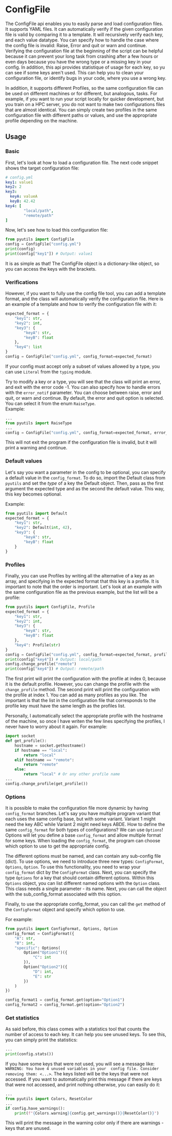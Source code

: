 # ConfigFile
The ConfigFile api enables you to easily parse and load configuration files. It supports YAML files. It can 
automatically verify if the given configuration file is valid by comparing it to a template. It will recursively verify 
each key, and each value datatype. You can specify how to handle the case where the config file is invalid: Raise, 
Error and quit or warn and continue. Verifying the configuration file at the beginning of the script can be helpful 
because it can prevent your long task from crashing after a few hours or even days because you have the wrong type or a
missing key in your config. In addition, this api provides statistique of usage for each key, so yu can see if some 
keys aren't used. This can help you to clean your configuration file, or identify bugs in your code, where you use a wrong key.

In addition, it supports different Profiles, so the same configuration file can be used on different machines or for
different, but analogous, tasks. For example, if you want to run your script locally for quicker development, but you
train on a HPC server, you do not want to make two configurations files that are almost identical. You can simply create
two profiles in the same configuration file with different paths or values, and use the appropriate profile depending on
the machine.

## Usage
### Basic
First, let's look at how to load a configuration file. The next code snippet shows the target configuration file:
```yaml
# config.yml
key1: value1
key2: 2
key3:
  keyA: valueA
  keyB: 42.42
key4: [
        "local/path",
        "remote/path"
]
```
Now, let's see how to load this configuration file:
```python
from pyutils import ConfigFile
config = ConfigFile("config.yml")
print(config)
print(config["key1"]) # Output: value1
```
It is as simple as that! The ConfigFile object is a dictionary-like object, so you can access the keys with the brackets.

### Verifications
However, if you want to fully use the config file tool, you can add a template format, and the class will automatically
verify the configuration file. Here is an example of a template and how to verify the configuration file with it:
```python
expected_format = {
    "key1": str,
    "key2": int,
    "key3": {
        "keyA": str,
        "keyB": float
    },
    "key4": list
}
config = ConfigFile("config.yml", config_format=expected_format)
```
If your config must accept only a subset of values allowed by a type, you can use `Literal` from the `typing` module.

Try to modify a key or a type, you will see that the class will print an error, and exit with the error code -1. You can
also specify how to handle errors with the ```error_notif``` parameter. You can choose between raise, error and quit, or
warn and continue. By default, the error and quit option is selected. You can select it from the enum ```RaiseType```.  
Example:
```python
...
from pyutils import RaiseType
...
config = ConfigFile("config.yml", config_format=expected_format, error_notif=RaiseType.WARN)
```
This will not exit the program if the configuration file is invalid, but it will print a warning and continue.

### Default values
Let's say you want a parameter in the config to be optional, you can specify a default value in the `config_format`. To
do so, import the Default class from `pyutils` and set the *type* of a key the Default object. Then, pass as the first
argument the expected type and as the second the default value. This way, this key becomes optional.

Example:
```python
from pyutils import Default
expected_format = {
    "key1": str,
    "key2": Default(int, 42),
    "key3": {
        "keyA": str,
        "keyB": float
    }
}
```

### Profiles
Finally, you can use Profiles by writing all the alternative of a key as an array, and specifying in the expected format
that this key is a profile. It is important to note that the order is important. Let's look at an example with the same 
configuration file as the previous example, but the list will be a profile:
```python
from pyutils import ConfigFile, Profile
expected_format = {
    "key1": str,
    "key2": int,
    "key3": {
        "keyA": str,
        "keyB": float
    },
    "key4": Profile(str)
}
config = ConfigFile("config.yml", config_format=expected_format, profiles=["local", "remote"])
print(config["key4"]) # Output: local/path
config.change_profile("remote")
print(config["key4"]) # Output: remote/path
```
The first print will print the configuration with the profile at index 0, because it is the default profile. However,
you can change the profile with the ```change_profile``` method. The second print will print the configuration with the
profile at index 1. You can add as many profiles as you like. The important is that the list in the configuration file
that corresponds to the profile key must have the same length as the profiles list. 

Personally, I automatically select the appropriate profile with the hostname of the machine, so once I have writen the 
few lines specifying the profiles, I never have to worry about it again. For example:
```python
import socket
def get_profile():
    hostname = socket.gethostname()
    if hostname == "local":
        return "local"
    elif hostname == "remote":
        return "remote"
    else:
        return "local" # Or any other profile name
...
config.change_profile(get_profile())
```

### Options
It is possible to make the configuration file more dynamic by having `config_format` branches. Let's say you have 
multiple program variant that each uses the same config base, but with some variant. Variant 1 might need the key ABC 
while Variant 2 might need keys ABDE. How to define the same `config_format` for both types of configurations? We can
use `Options`! Options will let you define a base `config_format` and allow multiple format for some keys. When loading 
the `config_format`, the program can choose which option to use to get the appropriate config. 

The different options must be named, and can contain any sub-config file (dict). To use options, we need to introduce
three new types: `ConfigFormat`, `Options`, `Option`. To use this functionality, you need to wrap your `config_format` 
dict by the `ConfigFormat` class. Next, you can specify the type `Options` for a key that should contain different 
options. Within this `Options` object, you can list different named options with the `Option` class. This class needs a 
single parameter - its name. Next, you can call the object with the sub_config_format associated with this option.

Finally, to use the appropriate config_format, you can call the `get` method of the `ConfigFormat` object and specify 
which option to use.

For example:
```python
from pyutils import ConfigFormat, Options, Option
config_format = ConfigFormat({
    "A": str,
    "B": int,
    "specific": Options(
        Option("Option1")({
            "C": int
        }),
        Option("Option2")({
            "D": int,
            "E": str
        })
    )
})

config_format1 = config_format.get(option="Option1")
config_format2 = config_format.get(option="Option2")
```
### Get statistics
As said before, this class comes with a statistics tool that counts the number of access to each key. It can help you 
see unused keys. To see this, you can simply print the statistics:
```python
...
print(config.stats())
```
If you have some keys that were not used, you will see a message like: ```WARNING: You have 4 unused variables in your 
config file. Consider removing them: <...>```. The keys listed will be the keys that were not accessed. If you want to 
automatically print this message if there are keys that were not accessed, and print nothing otherwise, you can easily
do it: 
```python
...
from pyutils import Colors, ResetColor
...
if config.have_warnings():
    print(f"{Colors.warning}{config.get_warnings()}{ResetColor()}")
```
This will print the message in the warning color only if there are warnings - keys that are unused.
